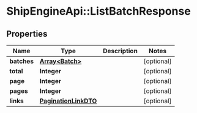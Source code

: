 # ShipEngineApi::ListBatchResponse

## Properties
Name | Type | Description | Notes
------------ | ------------- | ------------- | -------------
**batches** | [**Array&lt;Batch&gt;**](Batch.md) |  | [optional] 
**total** | **Integer** |  | [optional] 
**page** | **Integer** |  | [optional] 
**pages** | **Integer** |  | [optional] 
**links** | [**PaginationLinkDTO**](PaginationLinkDTO.md) |  | [optional] 


